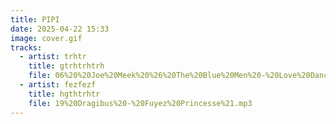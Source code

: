 ```yaml
---
title: PIPI
date: 2025-04-22 15:33
image: cover.gif
tracks:
  - artist: trhtr
    title: gtrhtrhtrh
    file: 06%20%20Joe%20Meek%20%26%20The%20Blue%20Men%20-%20Love%20Dance%20Of%20The%20Saroos.mp3
  - artist: fezfezf
    title: hgthtrhtr
    file: 19%20Dragibus%20-%20Fuyez%20Princesse%21.mp3
---
```


